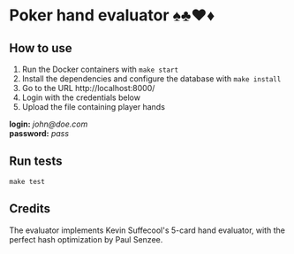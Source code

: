 # Poker hand evaluator ♠️♣️♥️♦️

## How to use

1. Run the Docker containers with `make start`  
2. Install the dependencies and configure the database with `make install` 
2. Go to the URL http://localhost:8000/  
3. Login with the credentials below
4. Upload the file containing player hands 

**login:** _john@doe.com_   
**password:** _pass_

## Run tests

    make test

## Credits  
The evaluator implements Kevin Suffecool's 5-card hand evaluator, with the perfect hash optimization by Paul Senzee.
